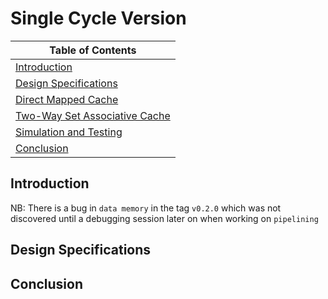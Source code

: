 # Single Cycle Version

| Table of Contents |
|-|
| [Introduction](#introduction) |
| [Design Specifications](#design-specifications) |
| [Direct Mapped Cache](#direct-mapped-cache) |
| [Two-Way Set Associative Cache](#two-way-set-associative-cache) |
| [Simulation and Testing](#simulation-and-testing) |
| [Conclusion](#conclusion) |

## Introduction

NB: There is a bug in `data memory` in the tag `v0.2.0` which was not discovered until a debugging session later on when working on `pipelining` 

## Design Specifications



## Conclusion